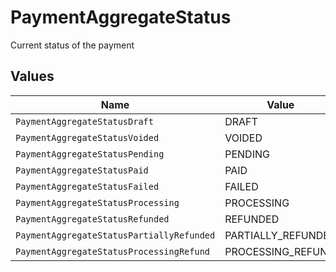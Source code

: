 # PaymentAggregateStatus

Current status of the payment


## Values

| Name                                      | Value                                     |
| ----------------------------------------- | ----------------------------------------- |
| `PaymentAggregateStatusDraft`             | DRAFT                                     |
| `PaymentAggregateStatusVoided`            | VOIDED                                    |
| `PaymentAggregateStatusPending`           | PENDING                                   |
| `PaymentAggregateStatusPaid`              | PAID                                      |
| `PaymentAggregateStatusFailed`            | FAILED                                    |
| `PaymentAggregateStatusProcessing`        | PROCESSING                                |
| `PaymentAggregateStatusRefunded`          | REFUNDED                                  |
| `PaymentAggregateStatusPartiallyRefunded` | PARTIALLY_REFUNDED                        |
| `PaymentAggregateStatusProcessingRefund`  | PROCESSING_REFUND                         |